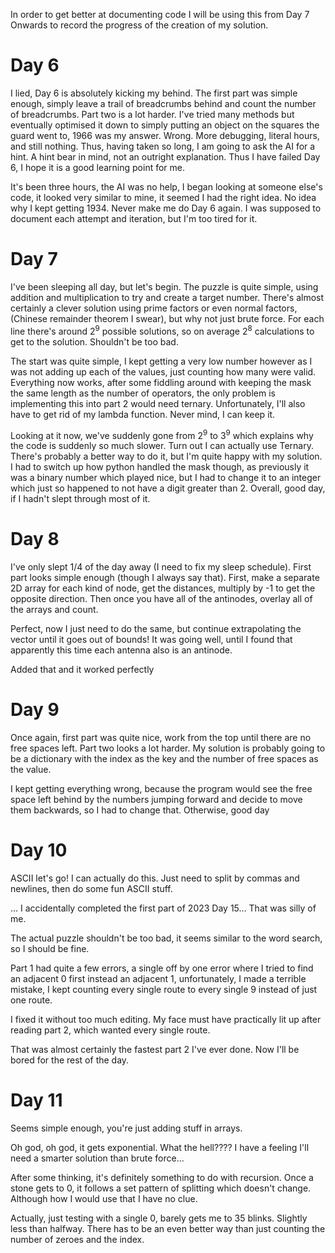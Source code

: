 In order to get better at documenting code I will be using this from Day 7 Onwards to record the progress of the creation of my solution.

# Day 6

I lied, Day 6 is absolutely kicking my behind. The first part was simple enough, simply leave a trail of breadcrumbs behind and count the number of breadcrumbs.
Part two is a lot harder. I've tried many methods but eventually optimised it down to simply putting an object on the squares the guard went to, 1966 was my answer. Wrong.
More debugging, literal hours, and still nothing. Thus, having taken so long, I am going to ask the AI for a hint. A hint bear in mind, not an outright explanation. Thus I have failed
Day 6, I hope it is a good learning point for me.

It's been three hours, the AI was no help, I began looking at someone else's code, it looked very similar to mine, it seemed I had the right idea. No idea why I kept getting 1934.
Never make me do Day 6 again. I was supposed to document each attempt and iteration, but I'm too tired for it.

# Day 7

I've been sleeping all day, but let's begin. The puzzle is quite simple, using addition and multiplication to try and create a target number.
There's almost certainly a clever solution using prime factors or even normal factors, (Chinese remainder theorem  I swear), but why not just brute force.
For each line there's around 2<sup>9</sup> possible solutions, so on average 2<sup>8</sup> calculations to get to the solution. Shouldn't be too bad.

The start was quite simple, I kept getting a very low number however as I was not adding up each of the values, just counting how many were valid.
Everything now works, after some fiddling around with keeping the mask the same length as the number of operators, the only problem is implementing this into part 2 would need ternary.
Unfortunately, I'll also have to get rid of my lambda function. Never mind, I can keep it.

Looking at it now, we've suddenly gone from 2<sup>9</sup> to 3<sup>9</sup> which explains why the code is suddenly so much slower. Turn out I can actually use Ternary.
There's probably a better way to do it, but I'm quite happy with my solution. I had to switch up how python handled the mask though, as previously it was
a binary number which played nice, but I had to change it to an integer which just so happened to not have a digit greater than 2. Overall, good day, if I hadn't
slept through most of it.

# Day 8

I've only slept 1/4 of the day away (I need to fix my sleep schedule). First part looks simple enough (though I always say that).
First, make a separate 2D array for each kind of node, get the distances, multiply by -1 to get the opposite direction. Then once you have all of the antinodes, overlay all of the arrays and count.

Perfect, now I just need to do the same, but continue extrapolating the vector until it goes out of bounds! It was going well, until I found that apparently this time each antenna also is an antinode.

Added that and it worked perfectly

# Day 9

Once again, first part was quite nice, work from the top until there are no free spaces left. Part two looks a lot harder.
My solution is probably going to be a dictionary with the index as the key and the number of free spaces as the value.

I kept getting everything wrong, because the program would see the free space left behind by the numbers jumping forward and decide to move them backwards, so I had to change that. Otherwise, good day

# Day 10

ASCII let's go! I can actually do this. Just need to split by commas and newlines, then do some fun ASCII stuff.

... I accidentally completed the first part of 2023 Day 15... That was silly of me.

The actual puzzle shouldn't be too bad, it seems similar to the word search, so I should be fine.


Part 1 had quite a few errors, a single off by one error where I tried to find an adjacent 0 first instead an adjacent 1,
unfortunately, I made a terrible mistake, I kept counting every single route to every single 9 instead of just one route.

I fixed it without too much editing. My face must have practically lit up after reading part 2, which wanted every single route.

That was almost certainly the fastest part 2 I've ever done. Now I'll be bored for the rest of the day.

# Day 11

Seems simple enough, you're just adding stuff in arrays.

Oh god, oh god, it gets exponential. What the hell???? I have a feeling I'll need a smarter solution than brute force...

After some thinking, it's definitely something to do with recursion. Once a stone gets to 0, it follows a set pattern of splitting which doesn't change. Although how I would use that I have no clue.

Actually, just testing with a single 0, barely gets me to 35 blinks. Slightly less than halfway. There has to be an even better way than just counting the number of zeroes and the index. 